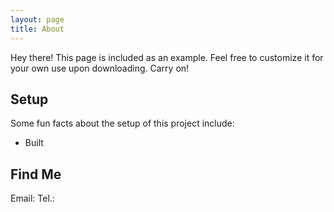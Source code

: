 ```yaml
---
layout: page
title: About
---
```


<p class="message">
  Hey there! This page is included as an example. Feel free to customize it for your own use upon downloading. Carry on!
</p>



## Setup

Some fun facts about the setup of this project include:

* Built

## Find Me 
Email:
Tel.:
